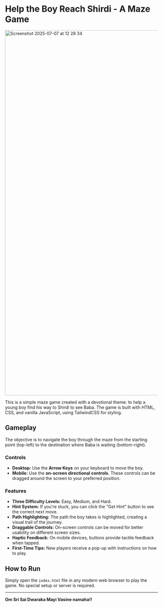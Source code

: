 # Help the Boy Reach Shirdi - A Maze Game

<img width="1199" alt="Screenshot 2025-07-07 at 12 28 34" src="https://github.com/user-attachments/assets/6b8db419-2231-49fc-99a7-591d18cd8f08" />

This is a simple maze game created with a devotional theme: to help a young boy find his way to Shirdi to see Baba. The game is built with HTML, CSS, and vanilla JavaScript, using TailwindCSS for styling.

## Gameplay

The objective is to navigate the boy through the maze from the starting point (top-left) to the destination where Baba is waiting (bottom-right).

### Controls

-   **Desktop:** Use the **Arrow Keys** on your keyboard to move the boy.
-   **Mobile:** Use the **on-screen directional controls**. These controls can be dragged around the screen to your preferred position.

### Features

-   **Three Difficulty Levels:** Easy, Medium, and Hard.
-   **Hint System:** If you're stuck, you can click the "Get Hint" button to see the correct next move.
-   **Path Highlighting:** The path the boy takes is highlighted, creating a visual trail of the journey.
-   **Draggable Controls:** On-screen controls can be moved for better usability on different screen sizes.
-   **Haptic Feedback:** On mobile devices, buttons provide tactile feedback when tapped.
-   **First-Time Tips:** New players receive a pop-up with instructions on how to play.

## How to Run

Simply open the `index.html` file in any modern web browser to play the game. No special setup or server is required.

---

**Om Sri Sai Dwaraka Mayi Vasine namaha!!**
